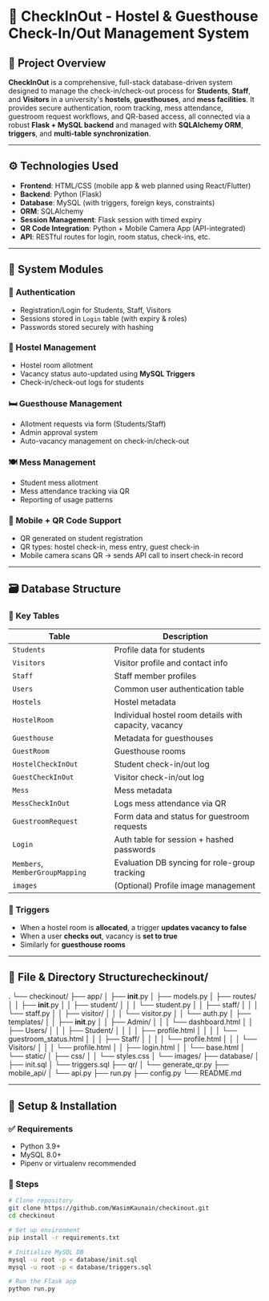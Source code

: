 # 🚪 CheckInOut - Hostel & Guesthouse Check-In/Out Management System

## 📘 Project Overview

**CheckInOut** is a comprehensive, full-stack database-driven system designed to manage the check-in/check-out process for **Students**, **Staff**, and **Visitors** in a university's **hostels**, **guesthouses**, and **mess facilities**. It provides secure authentication, room tracking, mess attendance, guestroom request workflows, and QR-based access, all connected via a robust **Flask + MySQL backend** and managed with **SQLAlchemy ORM**, **triggers**, and **multi-table synchronization**.

---

## ⚙️ Technologies Used

- **Frontend**: HTML/CSS (mobile app & web planned using React/Flutter)
- **Backend**: Python (Flask)
- **Database**: MySQL (with triggers, foreign keys, constraints)
- **ORM**: SQLAlchemy
- **Session Management**: Flask session with timed expiry
- **QR Code Integration**: Python + Mobile Camera App (API-integrated)
- **API**: RESTful routes for login, room status, check-ins, etc.

---

## 🧱 System Modules

### 🔐 Authentication
- Registration/Login for Students, Staff, Visitors
- Sessions stored in `Login` table (with expiry & roles)
- Passwords stored securely with hashing

### 🏢 Hostel Management
- Hostel room allotment
- Vacancy status auto-updated using **MySQL Triggers**
- Check-in/check-out logs for students

### 🛏 Guesthouse Management
- Allotment requests via form (Students/Staff)
- Admin approval system
- Auto-vacancy management on check-in/check-out

### 🍽 Mess Management
- Student mess allotment
- Mess attendance tracking via QR
- Reporting of usage patterns

### 📱 Mobile + QR Code Support
- QR generated on student registration
- QR types: hostel check-in, mess entry, guest check-in
- Mobile camera scans QR → sends API call to insert check-in record

---

## 🗃️ Database Structure

### 🔧 Key Tables

| Table | Description |
|-------|-------------|
| `Students` | Profile data for students |
| `Visitors` | Visitor profile and contact info |
| `Staff` | Staff member profiles |
| `Users` | Common user authentication table |
| `Hostels` | Hostel metadata |
| `HostelRoom` | Individual hostel room details with capacity, vacancy |
| `Guesthouse` | Metadata for guesthouses |
| `GuestRoom` | Guesthouse rooms |
| `HostelCheckInOut` | Student check-in/out log |
| `GuestCheckInOut` | Visitor check-in/out log |
| `Mess` | Mess metadata |
| `MessCheckInOut` | Logs mess attendance via QR |
| `GuestroomRequest` | Form data and status for guestroom requests |
| `Login` | Auth table for session + hashed passwords |
| `Members`, `MemberGroupMapping` | Evaluation DB syncing for role-group tracking |
| `images` | (Optional) Profile image management |

### 🔁 Triggers

- When a hostel room is **allocated**, a trigger **updates vacancy to false**
- When a user **checks out**, vacancy is **set to true**
- Similarly for **guesthouse rooms**

---

## 🧭 File & Directory Structurecheckinout/
.
└── checkinout/
    ├── app/
    │   ├── __init__.py
    │   ├── models.py
    │   ├── routes/
    │   │   ├── __init__.py
    │   │   ├── student/
    │   │   │   └── student.py
    │   │   ├── staff/
    │   │   │   └── staff.py
    │   │   ├── visitor/
    │   │   │   └── visitor.py
    │   │   └── auth.py
    │   ├── templates/
    │   │   ├── __init__.py
    │   │   ├── Admin/
    │   │   │   └── dashboard.html
    │   │   ├── Users/
    │   │   │   ├── Student/
    │   │   │   │   ├── profile.html
    │   │   │   │   └── guestroom_status.html
    │   │   │   ├── Staff/
    │   │   │   │   └── profile.html
    │   │   │   └── Visitors/
    │   │   │       └── profile.html
    │   │   ├── login.html
    │   │   └── base.html
    │   └── static/
    │       ├── css/
    │       │   └── styles.css
    │       └── images/
    ├── database/
    │   ├── init.sql
    │   └── triggers.sql
    ├── qr/
    │   └── generate_qr.py
    ├── mobile_api/
    │   └── api.py
    ├── run.py
    ├── config.py
    └── README.md

---

## 🧪 Setup & Installation

### ✅ Requirements
- Python 3.9+
- MySQL 8.0+
- Pipenv or virtualenv recommended

### 🔧 Steps

```bash
# Clone repository
git clone https://github.com/WasimKaunain/checkinout.git
cd checkinout

# Set up environment
pip install -r requirements.txt

# Initialize MySQL DB
mysql -u root -p < database/init.sql
mysql -u root -p < database/triggers.sql

# Run the Flask app
python run.py
